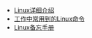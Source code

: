 * [Linux详细介绍](https://github.com/CyC2018/CS-Notes/blob/master/notes/Linux.md)
* [工作中常用到的Linux命令](https://mp.weixin.qq.com/s?__biz=MzI4Njg5MDA5NA==&mid=2247485440&idx=1&sn=85b40c173d66b62b3e870dd0e095c72c&chksm=ebd74901dca0c01727ed2cff30acc5d39948eda5bf4252f1d96526f951591f69edcfccbbad29&token=2078489135&lang=zh_CN###rd)
* [Linux备忘手册](https://gitee.com/jishupang/linux-memo)
